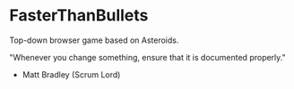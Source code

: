 # FasterThanBullets
Top-down browser game based on Asteroids.

"Whenever you change something, ensure that it is documented properly."

- Matt Bradley (Scrum Lord)
